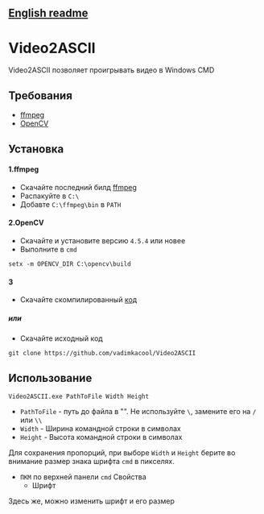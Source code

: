 ## [English readme](README.en.md)

# Video2ASCII


Video2ASCII позволяет проигрывать видео в Windows CMD

## Требования
- [ffmpeg](https://www.gyan.dev/ffmpeg/builds/)
- [OpenCV](https://opencv.org/releases/)
## Установка


#### 1.ffmpeg
 - Скачайте последний билд [ffmpeg](https://www.gyan.dev/ffmpeg/builds/)
 - Распакуйте в `C:\`
 - Добавте `C:\ffmpeg\bin` в `PATH`

#### 2.OpenCV
- Скачайте и установите версию `4.5.4` или новее
- Выполните в `cmd`
```
setx -m OPENCV_DIR C:\opencv\build
```

#### 3
- Скачайте скомпилированный [код](https://github.com/vadimkacool/Video2ASCII/releases/latest)

##### или

- Скачайте исходный код
```
git clone https://github.com/vadimkacool/Video2ASCII
```

## Использование

```
Video2ASCII.exe PathToFile Width Height
```
- `PathToFile` - путь до файла в "". Не используйте `\`, замените его на `/` или `\\`
- `Width` - Ширина командной строки в символах
- `Height` - Высота командной строки в символах

Для сохранения пропорций, при выборе `Width` и `Height` берите во внимание размер знака шрифта `cmd` в пикселях.

- `ПКМ` по верхней панели `cmd` Свойства 
  - Шрифт


Здесь же, можно изменить шрифт и его размер
